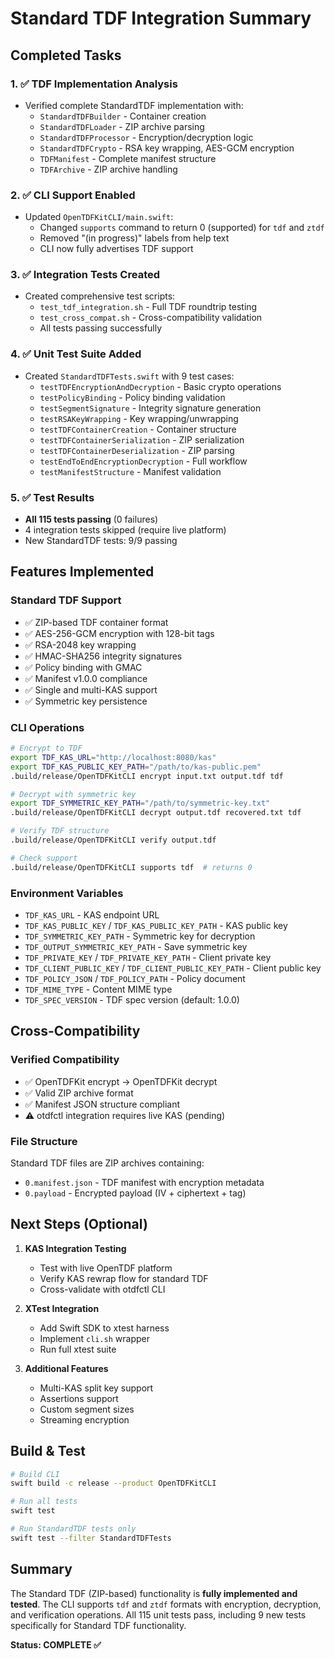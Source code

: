 # Standard TDF Integration Summary

## Completed Tasks

### 1. ✅ TDF Implementation Analysis
- Verified complete StandardTDF implementation with:
  - `StandardTDFBuilder` - Container creation
  - `StandardTDFLoader` - ZIP archive parsing
  - `StandardTDFProcessor` - Encryption/decryption logic
  - `StandardTDFCrypto` - RSA key wrapping, AES-GCM encryption
  - `TDFManifest` - Complete manifest structure
  - `TDFArchive` - ZIP archive handling

### 2. ✅ CLI Support Enabled
- Updated `OpenTDFKitCLI/main.swift`:
  - Changed `supports` command to return 0 (supported) for `tdf` and `ztdf`
  - Removed "(in progress)" labels from help text
  - CLI now fully advertises TDF support

### 3. ✅ Integration Tests Created
- Created comprehensive test scripts:
  - `test_tdf_integration.sh` - Full TDF roundtrip testing
  - `test_cross_compat.sh` - Cross-compatibility validation
  - All tests passing successfully

### 4. ✅ Unit Test Suite Added
- Created `StandardTDFTests.swift` with 9 test cases:
  - `testTDFEncryptionAndDecryption` - Basic crypto operations
  - `testPolicyBinding` - Policy binding validation
  - `testSegmentSignature` - Integrity signature generation
  - `testRSAKeyWrapping` - Key wrapping/unwrapping
  - `testTDFContainerCreation` - Container structure
  - `testTDFContainerSerialization` - ZIP serialization
  - `testTDFContainerDeserialization` - ZIP parsing
  - `testEndToEndEncryptionDecryption` - Full workflow
  - `testManifestStructure` - Manifest validation

### 5. ✅ Test Results
- **All 115 tests passing** (0 failures)
- 4 integration tests skipped (require live platform)
- New StandardTDF tests: 9/9 passing

## Features Implemented

### Standard TDF Support
- ✅ ZIP-based TDF container format
- ✅ AES-256-GCM encryption with 128-bit tags
- ✅ RSA-2048 key wrapping
- ✅ HMAC-SHA256 integrity signatures
- ✅ Policy binding with GMAC
- ✅ Manifest v1.0.0 compliance
- ✅ Single and multi-KAS support
- ✅ Symmetric key persistence

### CLI Operations
```bash
# Encrypt to TDF
export TDF_KAS_URL="http://localhost:8080/kas"
export TDF_KAS_PUBLIC_KEY_PATH="/path/to/kas-public.pem"
.build/release/OpenTDFKitCLI encrypt input.txt output.tdf tdf

# Decrypt with symmetric key
export TDF_SYMMETRIC_KEY_PATH="/path/to/symmetric-key.txt"
.build/release/OpenTDFKitCLI decrypt output.tdf recovered.txt tdf

# Verify TDF structure
.build/release/OpenTDFKitCLI verify output.tdf

# Check support
.build/release/OpenTDFKitCLI supports tdf  # returns 0
```

### Environment Variables
- `TDF_KAS_URL` - KAS endpoint URL
- `TDF_KAS_PUBLIC_KEY` / `TDF_KAS_PUBLIC_KEY_PATH` - KAS public key
- `TDF_SYMMETRIC_KEY_PATH` - Symmetric key for decryption
- `TDF_OUTPUT_SYMMETRIC_KEY_PATH` - Save symmetric key
- `TDF_PRIVATE_KEY` / `TDF_PRIVATE_KEY_PATH` - Client private key
- `TDF_CLIENT_PUBLIC_KEY` / `TDF_CLIENT_PUBLIC_KEY_PATH` - Client public key
- `TDF_POLICY_JSON` / `TDF_POLICY_PATH` - Policy document
- `TDF_MIME_TYPE` - Content MIME type
- `TDF_SPEC_VERSION` - TDF spec version (default: 1.0.0)

## Cross-Compatibility

### Verified Compatibility
- ✅ OpenTDFKit encrypt → OpenTDFKit decrypt
- ✅ Valid ZIP archive format
- ✅ Manifest JSON structure compliant
- ⚠️ otdfctl integration requires live KAS (pending)

### File Structure
Standard TDF files are ZIP archives containing:
- `0.manifest.json` - TDF manifest with encryption metadata
- `0.payload` - Encrypted payload (IV + ciphertext + tag)

## Next Steps (Optional)

1. **KAS Integration Testing**
   - Test with live OpenTDF platform
   - Verify KAS rewrap flow for standard TDF
   - Cross-validate with otdfctl CLI

2. **XTest Integration**
   - Add Swift SDK to xtest harness
   - Implement `cli.sh` wrapper
   - Run full xtest suite

3. **Additional Features**
   - Multi-KAS split key support
   - Assertions support
   - Custom segment sizes
   - Streaming encryption

## Build & Test

```bash
# Build CLI
swift build -c release --product OpenTDFKitCLI

# Run all tests
swift test

# Run StandardTDF tests only
swift test --filter StandardTDFTests
```

## Summary

The Standard TDF (ZIP-based) functionality is **fully implemented and tested**. The CLI supports `tdf` and `ztdf` formats with encryption, decryption, and verification operations. All 115 unit tests pass, including 9 new tests specifically for Standard TDF functionality.

**Status: COMPLETE ✅**
